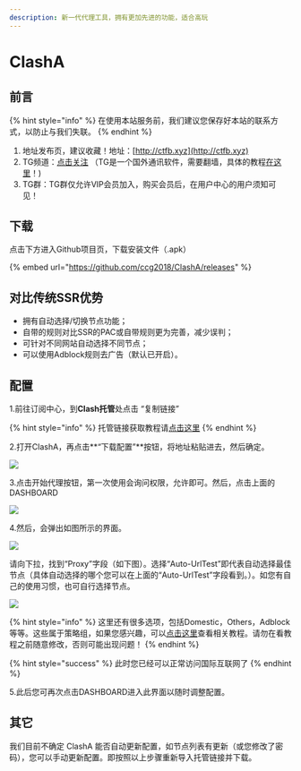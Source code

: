 ```yaml
---
description: 新一代代理工具，拥有更加先进的功能，适合高玩
---
```


# ClashA

## 前言

{% hint style="info" %}
在使用本站服务前，我们建议您保存好本站的联系方式，以防止与我们失联。
{% endhint %}

1. 地址发布页，建议收藏！地址：[http://ctfb.xyz](http://ctfb.xyz)
2. TG频道：[点击关注](https://t.me/cctcloud) （TG是一个国外通讯软件，需要翻墙，具体的教程[在这里](../../advanced/telegram.md)！\)
3. TG群：TG群仅允许VIP会员加入，购买会员后，在用户中心的用户须知可见！

## 下载

点击下方进入Github项目页，下载安装文件（.apk）

{% embed url="https://github.com/ccg2018/ClashA/releases" %}

## 对比传统SSR优势

* 拥有自动选择/切换节点功能；
* 自带的规则对比SSR的PAC或自带规则更为完善，减少误判；
* 可针对不同网站自动选择不同节点；
* 可以使用Adblock规则去广告（默认已开启）。

## 配置

1.前往订阅中心，到**Clash托管**处点击 “复制链接”

{% hint style="info" %}
托管链接获取教程请[点击这里](../../panel.md#ding-yue-tuo-guan-lian-jie)
{% endhint %}

2.打开ClashA，再点击**“下载配置”**按钮，将地址粘贴进去，然后确定。

![](../../.gitbook/assets/screenshot_20190611-141609.jpg)

3.点击开始代理按钮，第一次使用会询问权限，允许即可。然后，点击上面的DASHBOARD

![](../../.gitbook/assets/snipaste_2019-06-11_14-52-21.png)

4.然后，会弹出如图所示的界面。

![](../../.gitbook/assets/screenshot_20190611-141625.jpg)

请向下拉，找到“Proxy”字段（如下图）。选择“Auto-UrlTest”即代表自动选择最佳节点（具体自动选择的哪个您可以在上面的“Auto-UrlTest”字段看到。）。如您有自己的使用习惯，也可自行选择节点。

![](../../.gitbook/assets/snipaste_2019-06-11_14-55-31.png)

{% hint style="info" %}
这里还有很多选项，包括Domestic，Others，Adblock等等。这些属于策略组，如果您感兴趣，可以[点击这里](../../advanced/rules.md)查看相关教程。请勿在看教程之前随意修改，否则可能出现问题！
{% endhint %}

{% hint style="success" %}
此时您已经可以正常访问国际互联网了
{% endhint %}

5.此后您可再次点击DASHBOARD进入此界面以随时调整配置。

## 其它

我们目前不确定 ClashA 能否自动更新配置，如节点列表有更新（或您修改了密码），您可以手动更新配置。即按照以上步骤重新导入托管链接并下载。


